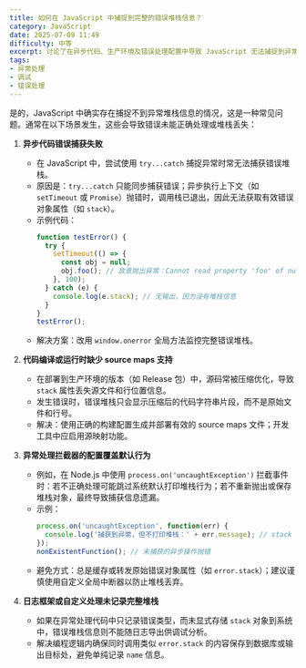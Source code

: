 ```yaml
---
title: 如何在 JavaScript 中捕捉到完整的错误堆栈信息？
category: JavaScript
date: 2025-07-09 11:49
difficulty: 中等
excerpt: 讨论了在异步代码、生产环境及错误处理配置中导致 JavaScript 无法捕捉到异常堆栈信息的常见情况，并提供了相应的解决方案。
tags:
- 异常处理
- 调试
- 错误处理
---
```

是的，JavaScript 中确实存在捕捉不到异常堆栈信息的情况，这是一种常见问题。通常在以下场景发生，这些会导致错误未能正确处理或堆栈丢失：
 
1. **异步代码错误捕获失败**
   - 在 JavaScript 中，尝试使用 `try...catch` 捕捉异常时常无法捕获错误堆栈。
   - 原因是：`try...catch` 只能同步捕获错误；异步执行上下文（如 `setTimeout` 或 `Promise`）抛错时，调用栈已退出，因此无法获取有效错误对象属性（如 `stack`）。
   - 示例代码：
     ```javascript
     function testError() {
       try {
         setTimeout(() => {
           const obj = null;
           obj.foo(); // 故意抛出异常：Cannot read property 'foo' of null
         }, 100);
       } catch (e) {
         console.log(e.stack); // 无输出，因为没有堆栈信息
       }
     }
     testError();
     ```
   - 解决方案：改用 `window.onerror` 全局方法监控完整错误堆栈。

2. **代码编译或运行时缺少 source maps 支持**
   - 在部署到生产环境的版本（如 Release 包）中，源码常被压缩优化，导致 `stack` 属性丢失源文件和行位置信息。
   - 发生错误时，错误堆栈只会显示压缩后的代码字符串片段，而不是原始文件和行号。
   - 解决：使用正确的构建配置生成并部署有效的 source maps 文件；开发工具中应启用源映射功能。

3. **异常处理拦截器的配置覆盖默认行为**
   - 例如，在 Node.js 中使用 `process.on('uncaughtException')` 拦截事件时：若不正确处理可能跳过系统默认打印堆栈行为；若不重新抛出或保存堆栈对象，最终导致捕获信息遗漏。
   - 示例：
     ```javascript
     process.on('uncaughtException', function(err) {
       console.log('捕获到异常，但不打印堆栈：' + err.message); // stack 被丢弃
     });
     nonExistentFunction(); // 未捕获的异步操作抛错
     ```
   - 避免方式：总是缓存或转发原始错误对象属性（如 `error.stack`）；建议谨慎使用自定义全局中断器以防止堆栈丢弃。

4. **日志框架或自定义处理未记录完整堆栈**
   - 如果在异常处理代码中只记录错误类型，而未显式存储 `stack` 对象到系统中，错误堆栈信息则不能随日志导出供调试分析。
   - 解决编程逻辑内确保同时调用类似 `error.stack` 的内容保存到数据库或输出目标处，避免单纯记录 `name` 信息。
